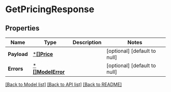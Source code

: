 # GetPricingResponse

## Properties
Name | Type | Description | Notes
------------ | ------------- | ------------- | -------------
**Payload** | [***[]Price**](array.md) |  | [optional] [default to null]
**Errors** | [***[]ModelError**](array.md) |  | [optional] [default to null]

[[Back to Model list]](../README.md#documentation-for-models) [[Back to API list]](../README.md#documentation-for-api-endpoints) [[Back to README]](../README.md)

